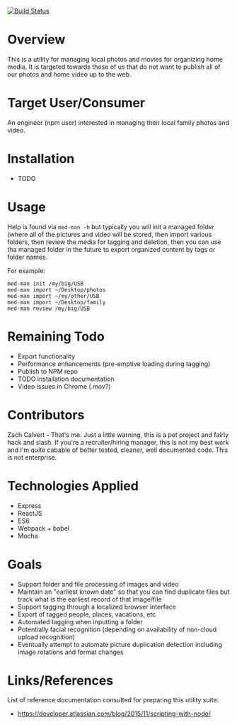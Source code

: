 [![Build Status](https://travis-ci.org/ZacharyCalvert/picture-script-js.svg?branch=master)](https://travis-ci.org/ZacharyCalvert/picture-script-js)

# Overview

This is a utility for managing local photos and movies for organizing home media.  It is targeted towards those of us that do not want to publish all of our photos and home video up to the web.

# Target User/Consumer

An engineer (npm user) interested in managing their local family photos and video.  

# Installation

- TODO

# Usage

Help is found via ```med-man -h``` but typically you will init a managed folder (where all of the pictures and video will be stored, then import various folders, then review the media for tagging and deletion, then you can use tha managed folder in the future to export organized content by tags or folder names.

For example:
```
med-man init /my/big/USB
med-man import ~/Desktop/photos
med-man import ~/my/other/USB
med-man import ~/Desktop/family
med-man review /my/big/USB
```

# Remaining Todo 
- Export functionality
- Performance enhancements (pre-emptive loading during tagging)
- Publish to NPM repo
- TODO installation documentation
- Video issues in Chrome (.mov?)

# Contributors

Zach Calvert - That's me.  Just a little warning, this is a pet project and fairly hack and slash.  If you're a recruiter/hiring manager, this is not my best work and I'm quite cabable of better tested, cleaner, well documented code.  This is not enterprise.

# Technologies Applied

- Express
- ReactJS
- ES6
- Webpack + babel
- Mocha

# Goals
- Support folder and file processing of images and video
- Maintain an "earliest known date" so that you can find duplicate files but track what is the earliest record of that image/file
- Support tagging through a localized browser interface
- Export of tagged people, places, vacations, etc
- Automated tagging when inputting a folder
- Potentially facial recognition (depending on availability of non-cloud upload recognition)
- Eventually attempt to automate picture duplication detection including image rotations and format changes

# Links/References

List of reference documentation consulted for preparing this utility suite:
- <https://developer.atlassian.com/blog/2015/11/scripting-with-node/>


